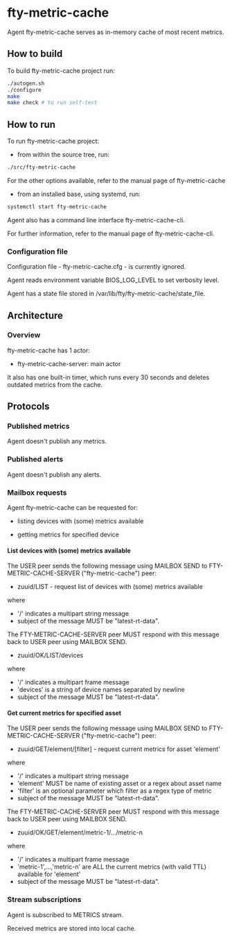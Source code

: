 # fty-metric-cache

Agent fty-metric-cache serves as in-memory cache of most recent metrics.

## How to build

To build fty-metric-cache project run:

```bash
./autogen.sh
./configure
make
make check # to run self-test
```

## How to run

To run fty-metric-cache project:

* from within the source tree, run:

```bash
./src/fty-metric-cache
```

For the other options available, refer to the manual page of fty-metric-cache

* from an installed base, using systemd, run:

```bash
systemctl start fty-metric-cache
```

Agent also has a command line interface fty-metric-cache-cli.

For further information, refer to the manual page of fty-metric-cache-cli.

### Configuration file

Configuration file - fty-metric-cache.cfg - is currently ignored.

Agent reads environment variable BIOS\_LOG\_LEVEL to set verbosity level.

Agent has a state file stored in /var/lib/fty/fty-metric-cache/state\_file.

## Architecture

### Overview

fty-metric-cache has 1 actor:

* fty-metric-cache-server: main actor

It also has one built-in timer, which runs every 30 seconds and deletes outdated metrics from the cache.

## Protocols

### Published metrics

Agent doesn't publish any metrics.

### Published alerts

Agent doesn't publish any alerts.

### Mailbox requests

Agent fty-metric-cache can be requested for:

* listing devices with (some) metrics available

* getting metrics for specified device

#### List devices with (some) metrics available

The USER peer sends the following message using MAILBOX SEND to
FTY-METRIC-CACHE-SERVER ("fty-metric-cache") peer:

* zuuid/LIST - request list of devices with (some) metrics available

where
* '/' indicates a multipart string message
* subject of the message MUST be "latest-rt-data".

The FTY-METRIC-CACHE-SERVER peer MUST respond with this message back to USER
peer using MAILBOX SEND.

* zuuid/OK/LIST/devices

where
* '/' indicates a multipart frame message
* 'devices' is a string of device names separated by newline
* subject of the message MUST be "latest-rt-data".

#### Get current metrics for specified asset

The USER peer sends the following message using MAILBOX SEND to
FTY-METRIC-CACHE-SERVER ("fty-metric-cache") peer:

* zuuid/GET/element/[filter] - request current metrics for asset 'element'

where
* '/' indicates a multipart string message
* 'element' MUST be name of existing asset or a regex about asset name 
* 'filter' is an optional parameter which filter as a regex type of metric
* subject of the message MUST be "latest-rt-data".

The FTY-METRIC-CACHE-SERVER peer MUST respond with this  message back to USER
peer using MAILBOX SEND.

* zuuid/OK/GET/element/metric-1/.../metric-n

where
* '/' indicates a multipart frame message
* 'metric-1',...,'metric-n' are ALL the current metrics (with valid TTL) available for 'element'
* subject of the message MUST be "latest-rt-data".

### Stream subscriptions

Agent is subscribed to METRICS stream.

Received metrics are stored into local cache.


